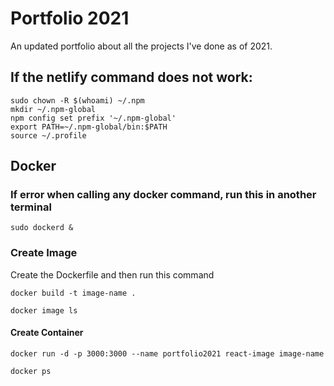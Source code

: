 # Portfolio 2021

An updated portfolio about all the projects I've done as of 2021.

## If the netlify command does not work:

```
sudo chown -R $(whoami) ~/.npm
mkdir ~/.npm-global
npm config set prefix '~/.npm-global'
export PATH=~/.npm-global/bin:$PATH
source ~/.profile
```

## Docker

### If error when calling any docker command, run this in another terminal

`sudo dockerd &`

### Create Image

Create the Dockerfile and then run this command

`docker build -t image-name .`

`docker image ls`

#### Create Container

`docker run -d -p 3000:3000 --name portfolio2021 react-image image-name`

`docker ps`
